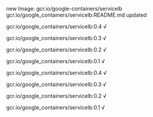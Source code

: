 new Image: gcr.io/google-containers/servicelb
gcr.io/google_containers/servicelb:README.md updated 

gcr.io/google_containers/servicelb:0.4 √

gcr.io/google_containers/servicelb:0.3 √

gcr.io/google_containers/servicelb:0.2 √

gcr.io/google_containers/servicelb:0.1 √

gcr.io/google_containers/servicelb:0.4 √

gcr.io/google_containers/servicelb:0.3 √

gcr.io/google_containers/servicelb:0.2 √

gcr.io/google_containers/servicelb:0.1 √

